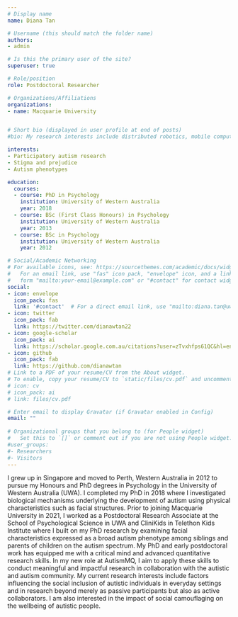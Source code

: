 ```yaml
---
# Display name
name: Diana Tan

# Username (this should match the folder name)
authors:
- admin

# Is this the primary user of the site?
superuser: true

# Role/position
role: Postdoctoral Researcher

# Organizations/Affiliations
organizations:
- name: Macquarie University


# Short bio (displayed in user profile at end of posts)
#bio: My research interests include distributed robotics, mobile computing and programmable matter.

interests:
- Participatory autism research
- Stigma and prejudice
- Autism phenotypes

education:
  courses:
  - course: PhD in Psychology
    institution: University of Western Australia
    year: 2018
  - course: BSc (First Class Honours) in Psychology
    institution: University of Western Australia
    year: 2013
  - course: BSc in Psychology
    institution: University of Western Australia
    year: 2012

# Social/Academic Networking
# For available icons, see: https://sourcethemes.com/academic/docs/widgets/#icons
#   For an email link, use "fas" icon pack, "envelope" icon, and a link in the
#   form "mailto:your-email@example.com" or "#contact" for contact widget.
social:
- icon: envelope
  icon_pack: fas
  link: '#contact'  # For a direct email link, use "mailto:diana.tan@uwa.edu.au".
- icon: twitter
  icon_pack: fab
  link: https://twitter.com/dianawtan22
- icon: google-scholar
  icon_pack: ai
  link: https://scholar.google.com.au/citations?user=zTvxhfps61QC&hl=en
- icon: github
  icon_pack: fab
  link: https://github.com/dianawtan
# Link to a PDF of your resume/CV from the About widget.
# To enable, copy your resume/CV to `static/files/cv.pdf` and uncomment the lines below.  
# icon: cv
# icon_pack: ai
# link: files/cv.pdf

# Enter email to display Gravatar (if Gravatar enabled in Config)
email: ""
  
# Organizational groups that you belong to (for People widget)
#   Set this to `[]` or comment out if you are not using People widget.  
#user_groups:
#- Researchers
#- Visitors
---
```


I grew up in Singapore and moved to Perth, Western Australia in 2012 to pursue my Honours and PhD degrees in Psychology in the University of Western Australia (UWA). I completed my PhD in 2018 where I investigated biological mechanisms underlying the development of autism using physical characteristics such as facial structures. Prior to joining Macquarie University in 2021, I worked as a Postdoctoral Research Associate at the School of Psychological Science in UWA and CliniKids in Telethon Kids Institute where I built on my PhD research by examining facial characteristics expressed as a broad autism phenotype among siblings and parents of children on the autism spectrum. My PhD and early postdoctoral work has equipped me with a critical mind and advanced quantitative research skills. In my new role at AutismMQ, I aim to apply these skills to conduct meaningful and impactful research in collaboration with the autistic and autism community. My current research interests include factors influencing the social inclusion of autistic individuals in everyday settings and in research beyond merely as passive participants but also as active collaborators. I am also interested in the impact of social camouflaging on the wellbeing of autistic people.
